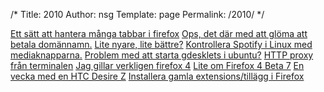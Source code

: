 /*
 Title: 2010
 Author: nsg
 Template: page
 Permalink: /2010/
*/

[Ett sätt att hantera många tabbar i firefox](/2010/02/09/ett-satt-att-hantera-manga-tabbar-i-firefox)
[Ops, det där med att glöma att betala domännamn.](/2010/02/25/ops-det-dar-med-att-gloma-att-betala-domannamn)
[Lite nyare, lite bättre?](/2010/09/04/lite-nyare-lite-battre)
[Kontrollera Spotify i Linux med mediaknapparna.](/2010/09/05/kontrollera-spotify-i-linux-med-mediaknapparna)
[Problem med att starta gdesklets i ubuntu?](/2010/09/14/problem-med-att-starta-gdesklets-i-ubuntu)
[HTTP proxy från terminalen](/2010/10/18/http-proxy-fran-terminalen)
[Jag gillar verkligen firefox 4](/2010/10/18/jag-gillar-verkligen-firefox-4)
[Lite om Firefox 4 Beta 7](/2010/11/13/lite-om-firefox-4-beta-7)
[En vecka med en HTC Desire Z](/2010/11/25/en-vecka-med-en-htc-desire-z)
[Installera gamla extensions/tillägg i Firefox](/2010/11/28/installera-gamla-extensionstillagg-i-firefox)
